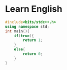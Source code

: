 # Learn English





```c++
#include<bits/stdc++.h>
using namespace std;
int main(){
    if(true){
        return 1;
    }
    else{
        return 0;
    }
}
```

